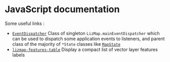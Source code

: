 # JavaScript documentation

Some useful links :

* [`EventDispatcher`](EventDispatcher.html) Class of singleton `LizMap.mainEventDispatcher` which can be used
  to dispatch some application events to listeners, and parent class of the majority of `*State` classes like
  [`MapState`](module-MapState.MapState.html)
* [`lizmap-features-table`](module-FeaturesTable.html) Display a compact list of vector layer features labels

